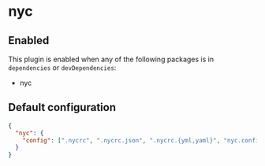 # nyc

## Enabled

This plugin is enabled when any of the following packages is in `dependencies` or `devDependencies`:

- nyc

## Default configuration

```json
{
  "nyc": {
    "config": [".nycrc", ".nycrc.json", ".nycrc.{yml,yaml}", "nyc.config.js"]
  }
}
```
